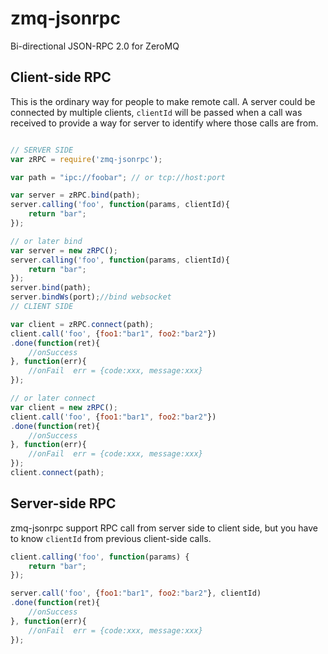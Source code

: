zmq-jsonrpc
===========

Bi-directional JSON-RPC 2.0 for ZeroMQ

## Client-side RPC
This is the ordinary way for people to make remote call. A server could be connected by multiple clients, `clientId` will be passed when a call was received to provide a way for server to identify where those calls are from.
```javascript

// SERVER SIDE
var zRPC = require('zmq-jsonrpc');

var path = "ipc://foobar"; // or tcp://host:port

var server = zRPC.bind(path);
server.calling('foo', function(params, clientId){
    return "bar";
});

// or later bind
var server = new zRPC();
server.calling('foo', function(params, clientId){
    return "bar";
});
server.bind(path);
server.bindWs(port);//bind websocket
// CLIENT SIDE

var client = zRPC.connect(path);
client.call('foo', {foo1:"bar1", foo2:"bar2"})
.done(function(ret){
    //onSuccess
}, function(err){
    //onFail  err = {code:xxx, message:xxx}
});

// or later connect
var client = new zRPC();
client.call('foo', {foo1:"bar1", foo2:"bar2"})
.done(function(ret){
    //onSuccess
}, function(err){
    //onFail  err = {code:xxx, message:xxx}
});
client.connect(path);
```

## Server-side RPC
zmq-jsonrpc support RPC call from server side to client side, but you have to know `clientId` from previous client-side calls.
```javascript
client.calling('foo', function(params) {
    return "bar";
});

server.call('foo', {foo1:"bar1", foo2:"bar2"}, clientId)
.done(function(ret){
    //onSuccess
}, function(err){
    //onFail  err = {code:xxx, message:xxx}
});
```
